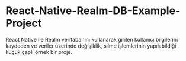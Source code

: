 # React-Native-Realm-DB-Example-Project
React Native ile Realm veritabanını kullanarak girilen kullanıcı bilgilerini kaydeden ve veriler üzerinde değişiklik, silme işlemlerinin yapılabildiği küçük çaplı örnek bir proje. 
